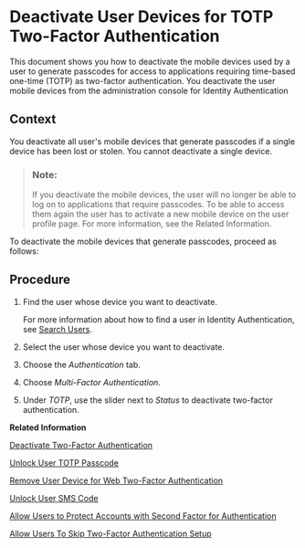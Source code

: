 <!-- loio87324d5c3ccb467db70af0eb98dcc5be -->

# Deactivate User Devices for TOTP Two-Factor Authentication

This document shows you how to deactivate the mobile devices used by a user to generate passcodes for access to applications requiring time-based one-time \(TOTP\) as two-factor authentication. You deactivate the user mobile devices from the administration console for Identity Authentication



## Context

You deactivate all user's mobile devices that generate passcodes if a single device has been lost or stolen. You cannot deactivate a single device.

> ### Note:  
> If you deactivate the mobile devices, the user will no longer be able to log on to applications that require passcodes. To be able to access them again the user has to activate a new mobile device on the user profile page. For more information, see the Related Information.

To deactivate the mobile devices that generate passcodes, proceed as follows:



## Procedure

1.  Find the user whose device you want to deactivate.

    For more information about how to find a user in Identity Authentication, see [Search Users](search-users-06078a6.md).

2.  Select the user whose device you want to deactivate.

3.  Choose the *Authentication* tab.

4.  Choose *Multi-Factor Authentication*.

5.  Under *TOTP*, use the slider next to *Status* to deactivate two-factor authentication.


**Related Information**  


[Deactivate Two-Factor Authentication](deactivate-two-factor-authentication-15db825.md "You can deactivate the second factor (passcode or security key) if the user has activated it via the profile page.")

[Unlock User TOTP Passcode](unlock-user-totp-passcode-cb6615d.md "You can unlock a user passcode when the user must log on to the application before the automatic unlock time of 60 minutes has passed.")

[Remove User Device for Web Two-Factor Authentication](remove-user-device-for-web-two-factor-authentication-9529d97.md "This document shows you how to remove the registered devices used by a user for access to applications requiring web two-factor authentication (FIDO2 standard).")

[Unlock User SMS Code](unlock-user-sms-code-6120cc2.md "You can unlock a user SMS code when the user must log on to the application before the automatic unlock time of 60 minutes has passed.")

[Allow Users to Protect Accounts with Second Factor for Authentication](allow-users-to-protect-accounts-with-second-factor-for-authentication-d9cbb6d.md "Tenant administrator can allow users to decide whether to protect their own accounts with second factor for authentication or not.")

[Allow Users To Skip Two-Factor Authentication Setup](allow-users-to-skip-two-factor-authentication-setup-dfb08b3.md "You can set the number of days for which the users can postpone the enabling of second factor for authentication.")

